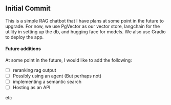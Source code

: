 ## Initial Commit

This is a simple RAG chatbot that I have plans at some point in the future to
upgrade. For now, we use PgVector as our vector store, langchain for the utility
in setting up the db, and hugging face for models. We also use Gradio to deploy
the app.

#### Future additions
At some point in the future, I would like to add the following:
- [ ] reranking rag output
- [ ] Possibly using an agent (But perhaps not)
- [ ] implementing a semantic search
- [ ] Hosting as an API

etc
